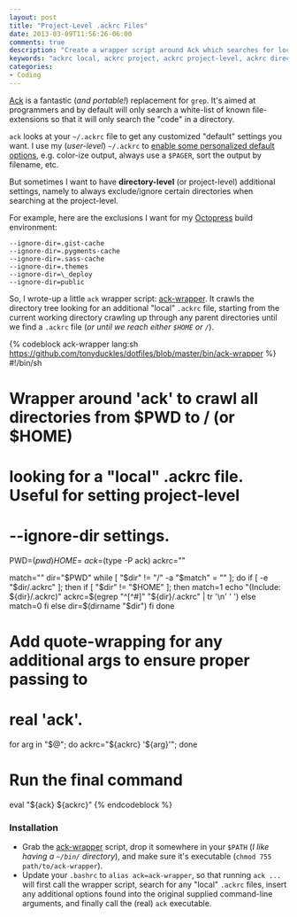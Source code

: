 ```yaml
---
layout: post
title: "Project-Level .ackrc Files"
date: 2013-03-09T11:56:26-06:00
comments: true
description: "Create a wrapper script around Ack which searches for local/project-level .ackrc files."
keywords: "ackrc local, ackrc project, ackrc project-level, ackrc directory, ackrc directory-level, ackrc local exclusions, ackrc local ignores"
categories:
- Coding
---
```


[Ack](http://betterthangrep.com/) is a fantastic (*and portable!*) replacement
for `grep`. It's aimed at programmers and by default will only search a
white-list of known file-extensions so that it will only search the "code" in a
directory.

`ack` looks at your `~/.ackrc` file to get any customized "default" settings
you want. I use my (*user-level*) `~/.ackrc` to [enable some personalized default options](https://github.com/tonyduckles/dotfiles/blob/master/.ackrc),
e.g. color-ize output, always use a `$PAGER`, sort the output by filename, etc.

But sometimes I want to have **directory-level** (or project-level) additional
settings, namely to always exclude/ignore certain directories when searching at
the project-level.

<!-- more -->

For example, here are the exclusions I want for my [Octopress](/blog/2011/12/19/hello-octopress/)
build environment:
```
--ignore-dir=.gist-cache
--ignore-dir=.pygments-cache
--ignore-dir=.sass-cache
--ignore-dir=.themes
--ignore-dir=\_deploy
--ignore-dir=public
```

So, I wrote-up a little `ack` wrapper script: [ack-wrapper](https://github.com/tonyduckles/dotfiles/blob/master/bin/ack-wrapper).
It crawls the directory tree looking for an additional "local" `.ackrc` file,
starting from the current working directory crawling up through any parent
directories until we find a `.ackrc` file (*or until we reach either `$HOME` or
`/`*).

{% codeblock ack-wrapper lang:sh https://github.com/tonyduckles/dotfiles/blob/master/bin/ack-wrapper %}
#!/bin/sh
# Wrapper around 'ack' to crawl all directories from $PWD to / (or $HOME)
# looking for a "local" .ackrc file. Useful for setting project-level
# --ignore-dir settings.

PWD=$(pwd)
HOME=~
ack=$(type -P ack)
ackrc=""

match=""
dir="$PWD"
while [ "$dir" != "/" -a "$match" = "" ]; do
    if [ -e "$dir/.ackrc" ]; then
        if [ "$dir" != "$HOME" ]; then
            match=1
            echo "(Include: ${dir}/.ackrc)"
            ackrc=$(egrep "^[^#]" "${dir}/.ackrc" | tr '\n' ' ')
        else
            match=0
        fi
    else
        dir=$(dirname "$dir")
    fi
done

# Add quote-wrapping for any additional args to ensure proper passing to
# real 'ack'.
for arg in "$@"; do ackrc="${ackrc} '${arg}'"; done

# Run the final command
eval "${ack} ${ackrc}"
{% endcodeblock %}

### Installation

- Grab the [ack-wrapper](https://github.com/tonyduckles/dotfiles/blob/master/bin/ack-wrapper) script,
  drop it somewhere in your `$PATH` (*I like having a `~/bin/` directory*), and
  make sure it's executable (`chmod 755 path/to/ack-wrapper`).
- Update your `.bashrc` to `alias ack=ack-wrapper`, so that running `ack ...`
  will first call the wrapper script, search for any "local" `.ackrc` files,
  insert any additional options found into the original supplied command-line
  arguments, and finally call the (real) `ack` executable.

